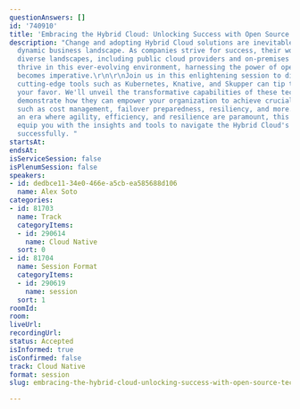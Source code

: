 ```yaml
---
questionAnswers: []
id: '740910'
title: 'Embracing the Hybrid Cloud: Unlocking Success with Open Source Technologies'
description: "Change and adopting Hybrid Cloud solutions are inevitable in today's
  dynamic business landscape. As companies strive for success, their workloads span
  diverse landscapes, including public cloud providers and on-premises servers. To
  thrive in this ever-evolving environment, harnessing the power of open-source technologies
  becomes imperative.\r\n\r\nJoin us in this enlightening session to discover how
  cutting-edge tools such as Kubernetes, Knative, and Skupper can tip the scales in
  your favor. We'll unveil the transformative capabilities of these technologies and
  demonstrate how they can empower your organization to achieve crucial objectives
  such as cost management, failover preparedness, resiliency, and more.\r\n\r\nIn
  an era where agility, efficiency, and resilience are paramount, this session will
  equip you with the insights and tools to navigate the Hybrid Cloud's complexities
  successfully. "
startsAt:
endsAt:
isServiceSession: false
isPlenumSession: false
speakers:
- id: dedbce11-34e0-466e-a5cb-ea585688d106
  name: Alex Soto
categories:
- id: 81703
  name: Track
  categoryItems:
  - id: 290614
    name: Cloud Native
  sort: 0
- id: 81704
  name: Session Format
  categoryItems:
  - id: 290619
    name: session
  sort: 1
roomId:
room:
liveUrl:
recordingUrl:
status: Accepted
isInformed: true
isConfirmed: false
track: Cloud Native
format: session
slug: embracing-the-hybrid-cloud-unlocking-success-with-open-source-technologies

---
```

